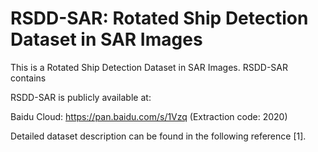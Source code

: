 # RSDD-SAR: Rotated Ship Detection Dataset in SAR Images
This is a Rotated Ship Detection Dataset in SAR Images. RSDD-SAR contains

RSDD-SAR is publicly available at:

Baidu Cloud: https://pan.baidu.com/s/1Vzq (Extraction code: 2020)

Detailed dataset description can be found in the following reference [1].
